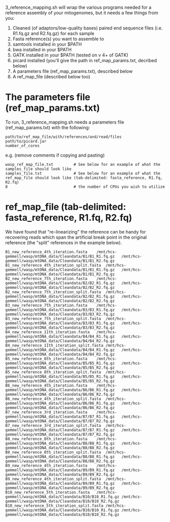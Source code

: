 3_reference_mapping.sh will wrap the various programs needed for a reference assembly of your mitogenomes, but it needs a few things from you:

1. Cleaned (of adaptors/low-quality bases) paired end sequence files (i.e. R1.fq.gz and R2.fq.gz) for each sample
2. Fasta reference(s) you want to assemble to
3. samtools installed in your $PATH 
4. bwa installed in your $PATH
5. GATK installed in your $PATH (tested on v 4+ of GATK)
6. picard installed (you'll give the path in ref_map_params.txt, decribed below)
7. A parameters file (ref_map_params.txt), described below
8. A ref_map_file (described below too)

# The parameters file (ref_map_params.txt)
To run, 3_reference_mapping.sh needs a parameters file (ref_map_params.txt) with the following:
```
path/to/ref_map_file/with/references/and/read/files
path/to/picard.jar
number_of_cores
```
e.g. (remove comments if copying and pasting)
```
wasp_ref_map_file.txt         # See below for an example of what the samples_file should look like 
samples_file.txt              # See below for an example of what the ref_map_file should look like (tab-delimited: fasta_reference, R1.fq, R2.fq)
8                             # the number of CPUs you wish to utilize
```

# ref_map_file (tab-delimited: fasta_reference, R1.fq, R2.fq)
We have found that "re-linearizing" the reference can be handy for recovering reads which span the artificial break point in the original reference (the "split" references in the example below).
```
B1_new_reference_4th_iteration.fasta	/mnt/hcs-gemmell/wasp/mtDNA_data/Cleandata/B1/B1_R1.fq.gz	/mnt/hcs-gemmell/wasp/mtDNA_data/Cleandata/B1/B1_R2.fq.gz
B1_new_reference_4th_iteration_split.fasta	/mnt/hcs-gemmell/wasp/mtDNA_data/Cleandata/B1/B1_R1.fq.gz	/mnt/hcs-gemmell/wasp/mtDNA_data/Cleandata/B1/B1_R2.fq.gz
B2_new_reference_7th_iteration.fasta	/mnt/hcs-gemmell/wasp/mtDNA_data/Cleandata/B2/B2_R1.fq.gz	/mnt/hcs-gemmell/wasp/mtDNA_data/Cleandata/B2/B2_R2.fq.gz
B2_new_reference_7th_iteration_split.fasta	/mnt/hcs-gemmell/wasp/mtDNA_data/Cleandata/B2/B2_R1.fq.gz	/mnt/hcs-gemmell/wasp/mtDNA_data/Cleandata/B2/B2_R2.fq.gz
B3_new_reference_7th_iteration.fasta	/mnt/hcs-gemmell/wasp/mtDNA_data/Cleandata/B3/B3_R1.fq.gz	/mnt/hcs-gemmell/wasp/mtDNA_data/Cleandata/B3/B3_R2.fq.gz
B3_new_reference_7th_iteration_split.fasta	/mnt/hcs-gemmell/wasp/mtDNA_data/Cleandata/B3/B3_R1.fq.gz	/mnt/hcs-gemmell/wasp/mtDNA_data/Cleandata/B3/B3_R2.fq.gz
B4_new_reference_11th_iteration.fasta	/mnt/hcs-gemmell/wasp/mtDNA_data/Cleandata/B4/B4_R1.fq.gz	/mnt/hcs-gemmell/wasp/mtDNA_data/Cleandata/B4/B4_R2.fq.gz
B4_new_reference_11th_iteration_split.fasta	/mnt/hcs-gemmell/wasp/mtDNA_data/Cleandata/B4/B4_R1.fq.gz	/mnt/hcs-gemmell/wasp/mtDNA_data/Cleandata/B4/B4_R2.fq.gz
B5_new_reference_8th_iteration.fasta	/mnt/hcs-gemmell/wasp/mtDNA_data/Cleandata/B5/B5_R1.fq.gz	/mnt/hcs-gemmell/wasp/mtDNA_data/Cleandata/B5/B5_R2.fq.gz
B5_new_reference_8th_iteration_split.fasta	/mnt/hcs-gemmell/wasp/mtDNA_data/Cleandata/B5/B5_R1.fq.gz	/mnt/hcs-gemmell/wasp/mtDNA_data/Cleandata/B5/B5_R2.fq.gz
B6_new_reference_4th_iteration.fasta	/mnt/hcs-gemmell/wasp/mtDNA_data/Cleandata/B6/B6_R1.fq.gz	/mnt/hcs-gemmell/wasp/mtDNA_data/Cleandata/B6/B6_R2.fq.gz
B6_new_reference_4th_iteration_split.fasta	/mnt/hcs-gemmell/wasp/mtDNA_data/Cleandata/B6/B6_R1.fq.gz	/mnt/hcs-gemmell/wasp/mtDNA_data/Cleandata/B6/B6_R2.fq.gz
B7_new_reference_3rd_iteration.fasta	/mnt/hcs-gemmell/wasp/mtDNA_data/Cleandata/B7/B7_R1.fq.gz	/mnt/hcs-gemmell/wasp/mtDNA_data/Cleandata/B7/B7_R2.fq.gz
B7_new_reference_3rd_iteration_split.fasta	/mnt/hcs-gemmell/wasp/mtDNA_data/Cleandata/B7/B7_R1.fq.gz	/mnt/hcs-gemmell/wasp/mtDNA_data/Cleandata/B7/B7_R2.fq.gz
B8_new_reference_8th_iteration.fasta	/mnt/hcs-gemmell/wasp/mtDNA_data/Cleandata/B8/B8_R1.fq.gz	/mnt/hcs-gemmell/wasp/mtDNA_data/Cleandata/B8/B8_R2.fq.gz
B8_new_reference_8th_iteration_split.fasta	/mnt/hcs-gemmell/wasp/mtDNA_data/Cleandata/B8/B8_R1.fq.gz	/mnt/hcs-gemmell/wasp/mtDNA_data/Cleandata/B8/B8_R2.fq.gz
B9_new_reference_4th_iteration.fasta	/mnt/hcs-gemmell/wasp/mtDNA_data/Cleandata/B9/B9_R1.fq.gz	/mnt/hcs-gemmell/wasp/mtDNA_data/Cleandata/B9/B9_R2.fq.gz
B9_new_reference_4th_iteration_split.fasta	/mnt/hcs-gemmell/wasp/mtDNA_data/Cleandata/B9/B9_R1.fq.gz	/mnt/hcs-gemmell/wasp/mtDNA_data/Cleandata/B9/B9_R2.fq.gz
B10_new_reference_5th_iteration.fasta	/mnt/hcs-gemmell/wasp/mtDNA_data/Cleandata/B10/B10_R1.fq.gz	/mnt/hcs-gemmell/wasp/mtDNA_data/Cleandata/B10/B10_R2.fq.gz
B10_new_reference_5th_iteration_split.fasta	/mnt/hcs-gemmell/wasp/mtDNA_data/Cleandata/B10/B10_R1.fq.gz	/mnt/hcs-gemmell/wasp/mtDNA_data/Cleandata/B10/B10_R2.fq.gz
```
